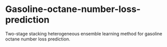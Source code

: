 # Gasoline-octane-number-loss-prediction
Two-stage stacking heterogeneous ensemble learning method for gasoline octane number loss prediction.

